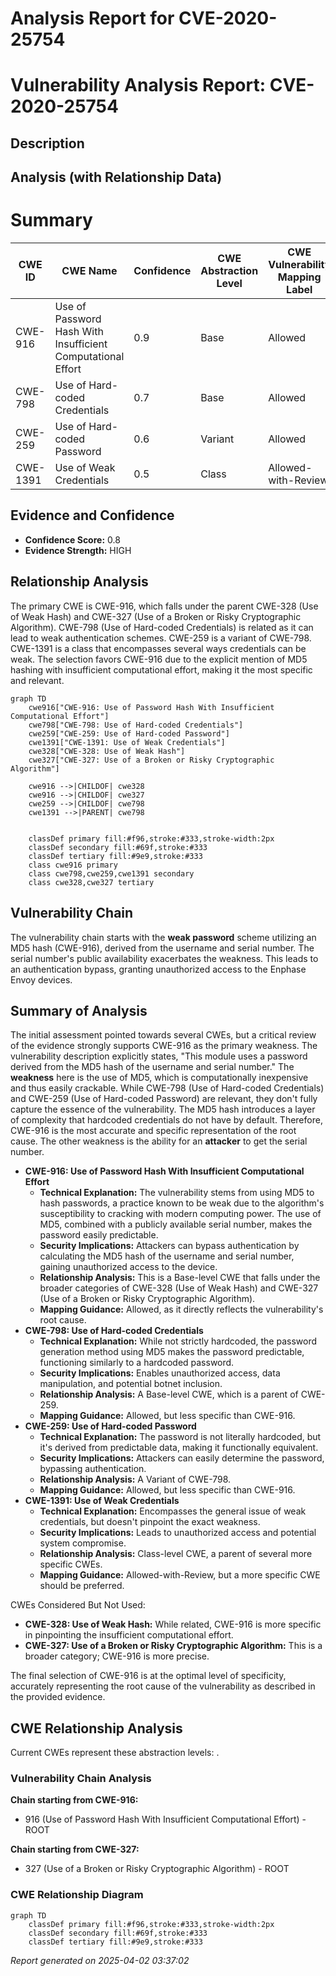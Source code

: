 # Analysis Report for CVE-2020-25754

# Vulnerability Analysis Report: CVE-2020-25754

## Description



## Analysis (with Relationship Data)

# Summary
| CWE ID | CWE Name | Confidence | CWE Abstraction Level | CWE Vulnerability Mapping Label | CWE-Vulnerability Mapping Notes |
|---|---|---|---|---|---|
| CWE-916 | Use of Password Hash With Insufficient Computational Effort | 0.9 | Base | Allowed | Primary CWE |
| CWE-798 | Use of Hard-coded Credentials | 0.7 | Base | Allowed | Secondary Candidate |
| CWE-259 | Use of Hard-coded Password | 0.6 | Variant | Allowed | Secondary Candidate |
| CWE-1391 | Use of Weak Credentials | 0.5 | Class | Allowed-with-Review | Secondary Candidate |

## Evidence and Confidence

*   **Confidence Score:** 0.8
*   **Evidence Strength:** HIGH

## Relationship Analysis
The primary CWE is CWE-916, which falls under the parent CWE-328 (Use of Weak Hash) and CWE-327 (Use of a Broken or Risky Cryptographic Algorithm). CWE-798 (Use of Hard-coded Credentials) is related as it can lead to weak authentication schemes. CWE-259 is a variant of CWE-798. CWE-1391 is a class that encompasses several ways credentials can be weak. The selection favors CWE-916 due to the explicit mention of MD5 hashing with insufficient computational effort, making it the most specific and relevant.

```mermaid
graph TD
    cwe916["CWE-916: Use of Password Hash With Insufficient Computational Effort"]
    cwe798["CWE-798: Use of Hard-coded Credentials"]
    cwe259["CWE-259: Use of Hard-coded Password"]
    cwe1391["CWE-1391: Use of Weak Credentials"]
    cwe328["CWE-328: Use of Weak Hash"]
    cwe327["CWE-327: Use of a Broken or Risky Cryptographic Algorithm"]
    
    cwe916 -->|CHILDOF| cwe328
    cwe916 -->|CHILDOF| cwe327
    cwe259 -->|CHILDOF| cwe798
    cwe1391 -->|PARENT| cwe798

    
    classDef primary fill:#f96,stroke:#333,stroke-width:2px
    classDef secondary fill:#69f,stroke:#333
    classDef tertiary fill:#9e9,stroke:#333
    class cwe916 primary
    class cwe798,cwe259,cwe1391 secondary
    class cwe328,cwe327 tertiary
```

## Vulnerability Chain
The vulnerability chain starts with the **weak password** scheme utilizing an MD5 hash (CWE-916), derived from the username and serial number. The serial number's public availability exacerbates the weakness. This leads to an authentication bypass, granting unauthorized access to the Enphase Envoy devices.

## Summary of Analysis
The initial assessment pointed towards several CWEs, but a critical review of the evidence strongly supports CWE-916 as the primary weakness. The vulnerability description explicitly states, "This module uses a password derived from the MD5 hash of the username and serial number." The **weakness** here is the use of MD5, which is computationally inexpensive and thus easily crackable. While CWE-798 (Use of Hard-coded Credentials) and CWE-259 (Use of Hard-coded Password) are relevant, they don't fully capture the essence of the vulnerability. The MD5 hash introduces a layer of complexity that hardcoded credentials do not have by default. Therefore, CWE-916 is the most accurate and specific representation of the root cause. The other weakness is the ability for an **attacker** to get the serial number.

*   **CWE-916: Use of Password Hash With Insufficient Computational Effort**
    *   **Technical Explanation:** The vulnerability stems from using MD5 to hash passwords, a practice known to be weak due to the algorithm's susceptibility to cracking with modern computing power. The use of MD5, combined with a publicly available serial number, makes the password easily predictable.
    *   **Security Implications:** Attackers can bypass authentication by calculating the MD5 hash of the username and serial number, gaining unauthorized access to the device.
    *   **Relationship Analysis:** This is a Base-level CWE that falls under the broader categories of CWE-328 (Use of Weak Hash) and CWE-327 (Use of a Broken or Risky Cryptographic Algorithm).
    *   **Mapping Guidance:** Allowed, as it directly reflects the vulnerability's root cause.
*   **CWE-798: Use of Hard-coded Credentials**
    *   **Technical Explanation:** While not strictly hardcoded, the password generation method using MD5 makes the password predictable, functioning similarly to a hardcoded password.
    *   **Security Implications:** Enables unauthorized access, data manipulation, and potential botnet inclusion.
    *   **Relationship Analysis:** A Base-level CWE, which is a parent of CWE-259.
    *   **Mapping Guidance:** Allowed, but less specific than CWE-916.
*   **CWE-259: Use of Hard-coded Password**
    *   **Technical Explanation:** The password is not literally hardcoded, but it's derived from predictable data, making it functionally equivalent.
    *   **Security Implications:** Attackers can easily determine the password, bypassing authentication.
    *   **Relationship Analysis:** A Variant of CWE-798.
    *   **Mapping Guidance:** Allowed, but less specific than CWE-916.
*   **CWE-1391: Use of Weak Credentials**
    *   **Technical Explanation:** Encompasses the general issue of weak credentials, but doesn't pinpoint the exact weakness.
    *   **Security Implications:** Leads to unauthorized access and potential system compromise.
    *   **Relationship Analysis:** Class-level CWE, a parent of several more specific CWEs.
    *   **Mapping Guidance:** Allowed-with-Review, but a more specific CWE should be preferred.

CWEs Considered But Not Used:

*   **CWE-328: Use of Weak Hash:** While related, CWE-916 is more specific in pinpointing the insufficient computational effort.
*   **CWE-327: Use of a Broken or Risky Cryptographic Algorithm:** This is a broader category; CWE-916 is more precise.

The final selection of CWE-916 is at the optimal level of specificity, accurately representing the root cause of the vulnerability as described in the provided evidence.


## CWE Relationship Analysis

Current CWEs represent these abstraction levels: .


### Vulnerability Chain Analysis

**Chain starting from CWE-916:**
- 916 (Use of Password Hash With Insufficient Computational Effort) - ROOT


**Chain starting from CWE-327:**
- 327 (Use of a Broken or Risky Cryptographic Algorithm) - ROOT



### CWE Relationship Diagram

```mermaid
graph TD
    classDef primary fill:#f96,stroke:#333,stroke-width:2px
    classDef secondary fill:#69f,stroke:#333
    classDef tertiary fill:#9e9,stroke:#333
```



*Report generated on 2025-04-02 03:37:02*
